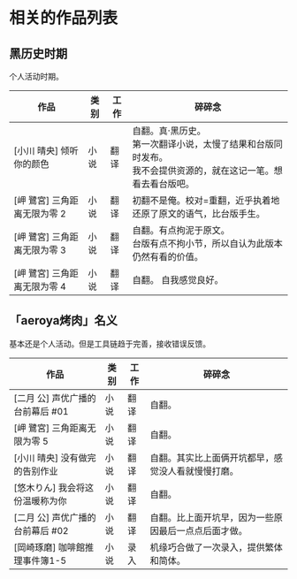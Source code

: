 # 相关的作品列表

## 黑历史时期 
个人活动时期。

| 作品  | 类别 | 工作 | 碎碎念 |
| ---- | ---- | ---- | ---- |
| [小川 晴央] 倾听你的颜色  | 小说 | 翻译 | 自翻。真·黑历史。<br>第一次翻译小说，太慢了结果和台版同时发布。<br>我不会提供资源的，就在这记一笔。想看去看台版吧。 |
| [岬 鷺宮] 三角距离无限为零 2  | 小说 | 翻译 | 初翻不是俺。校对=重翻，近乎执着地还原了原文的语气，比台版手生。 |
| [岬 鷺宮] 三角距离无限为零 3  | 小说 | 翻译 | 自翻。有点拘泥于原文。<br>台版有点不拘小节，所以自认为此版本仍然有看的价值。 |
| [岬 鷺宮] 三角距离无限为零 4  | 小说 | 翻译 | 自翻。 自我感觉良好。|

## 「aeroya烤肉」名义
基本还是个人活动。但是工具链趋于完善，接收错误反馈。

| 作品  | 类别 | 工作 | 碎碎念 |
| ---- | ---- | ---- | ---- |
| [二月 公] 声优广播的台前幕后 #01 | 小说 | 翻译 | 自翻。|
| [岬 鷺宮] 三角距离无限为零 5 | 小说 | 翻译 | 自翻。|
| [小川 晴央] 没有做完的告别作业 | 小说 | 翻译 | 自翻。其实比上面俩开坑都早，感觉没人看就慢慢打磨。 |
| [悠木りん] 我会将这份温暖称为你 | 小说 | 翻译 | 自翻。|
| [二月 公] 声优广播的台前幕后 #02 | 小说 | 翻译 | 自翻。比上面开坑早，因为一些原因最后一点点后面才做。 |
| [岡崎琢磨] 咖啡館推理事件簿1-5 | 小说 | 录入 | 机缘巧合做了一次录入，提供繁体和简体。 |
